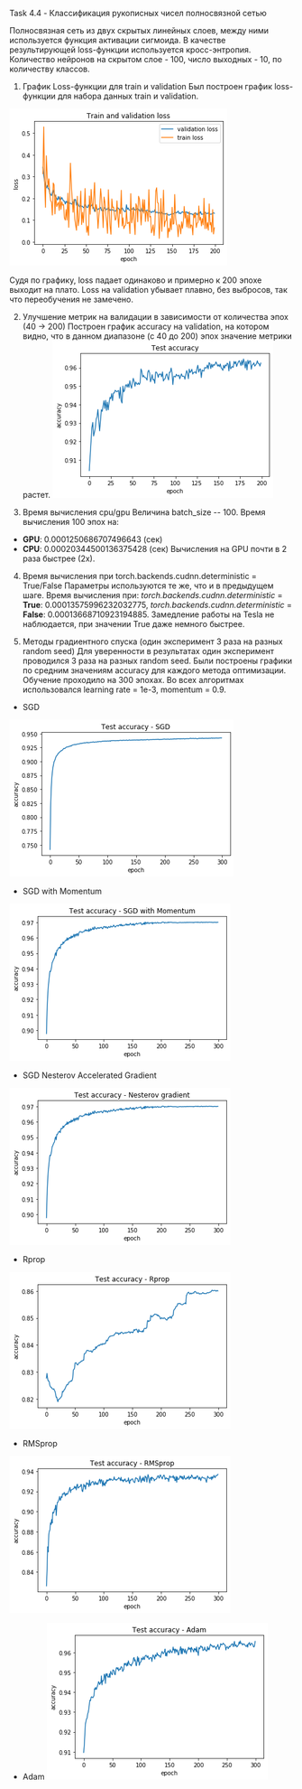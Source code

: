 Task 4.4 - Классификация рукописных чисел полносвязной сетью

Полносвязная сеть из двух скрытых линейных слоев, между ними используется функция активации сигмоида.
В качестве результирующей loss-функции используется кросс-энтропия.
Количество нейронов на скрытом слое - 100, число выходных - 10, по количеству классов.

[//]: # (Image References)
[image1]: ./img/loss.png "Loss"

[//]: # (Image References)
[image2]: ./img/acc.png "Accuracy"

[//]: # (Image References)
[image3]: ./img/sgd.png "SGD"

[//]: # (Image References)
[image4]: ./img/sgd_moment.png "SGD with Momentum"

[//]: # (Image References)
[image5]: ./img/sgd_nesterov.png "Nesterov Momentum"

[//]: # (Image References)
[image6]: ./img/rprop.png "Rprop"

[//]: # (Image References)
[image7]: ./img/rmsprop.png "RMSprop"

[//]: # (Image References)
[image8]: ./img/adam.png "Adam"


1. График Loss-функции для train и validation 
Был построен график loss-функции для набора данных train и validation.

![alt text][image1]

Судя по графику, loss падает одинаково и примерно к 200 эпохе выходит на плато.
Loss на validation убывает плавно, без выбросов, так что переобучения не замечено.

2. Улучшение метрик на валидации в зависимости от количества эпох (40 -> 200) 
Построен график accuracy на validation, на котором видно, что в данном диапазоне (с 40 до 200)
эпох значение метрики растет.
![alt text][image2]

3. Время вычисления cpu/gpu
Величина batch_size -- 100.
Время вычисления 100 эпох на:
 - **GPU**: 0.0001250686707496643  (сек)
 - **CPU**: 0.00020344500136375428 (сек)
Вычисления на GPU почти в 2 раза быстрее (2х).

4. Время вычисления при torch.backends.cudnn.deterministic = True/False
Параметры используются те же, что и в предыдущем шаге.
Время вычисления при: 
*torch.backends.cudnn.deterministic* = **True**: 0.00013575996232032775,
*torch.backends.cudnn.deterministic* = **False**: 0.00013668710923194885.
Замедление работы на Tesla не наблюдается, при значении True даже немного быстрее.

5. Методы градиентного спуска (один эксперимент 3 раза на разных random seed)
Для уверенности в результатах один эксперимент проводился 3 раза на разных random seed.
Были построены графики по средним значениям accuracy для каждого метода оптимизации.
Обучение проходило на 300 эпохах. Во всех алгоритмах использовался learning rate = 1e-3, momentum = 0.9.

 - SGD

![alt text][image3]

 - SGD with Momentum 

![alt text][image4]

 - SGD Nesterov Accelerated Gradient

![alt text][image5]

 - Rprop

![alt text][image6]

 - RMSprop

![alt text][image7]

 - Adam
![alt text][image8]
